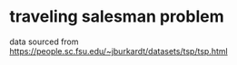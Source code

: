 # traveling salesman problem
data sourced from https://people.sc.fsu.edu/~jburkardt/datasets/tsp/tsp.html
